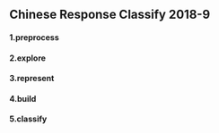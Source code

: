 ## Chinese Response Classify 2018-9

#### 1.preprocess



#### 2.explore



#### 3.represent



#### 4.build



#### 5.classify

